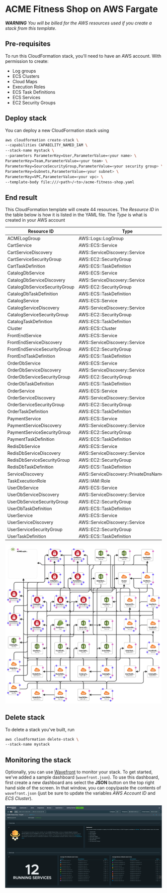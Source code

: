 # ACME Fitness Shop on AWS Fargate

***WARNING** You will be billed for the AWS resources used if you create a stack from this template.*

## Pre-requisites

To run this CloudFormation stack, you'll need to have an AWS account. With permission to create:

* Log groups
* ECS Clusters
* Cloud Maps
* Execution Roles
* ECS Task Definitions
* ECS Services
* EC2 Security Groups

## Deploy stack

You can deploy a new CloudFormation stack using

```bash
aws cloudformation create-stack \
--capabilities CAPABILITY_NAMED_IAM \
--stack-name mystack \
--parameters ParameterKey=User,ParameterValue=<your name> \
ParameterKey=Team,ParameterValue=<your team> \
ParameterKey=SourceSecurityGroup,ParameterValue=<your security group> \
ParameterKey=Subnets,ParameterValue=<your subnet> \
ParameterKey=VPC,ParameterValue=<your vpc> \
--template-body file:///<path>/<to>/acme-fitness-shop.yaml
```

## End result

This CloudFormation template will create 44 resources. The _Resource ID_ in the table below is how it is listed in the YAML file. The _Type_ is what is created in your AWS account

| Resource ID                   | Type                                       |
|-------------------------------|--------------------------------------------|
| ACMELogGroup                  | AWS::Logs::LogGroup                        |
| CartService                   | AWS::ECS::Service                          |
| CartServiceDiscovery          | AWS::ServiceDiscovery::Service             |
| CartServiceSecurityGroup      | AWS::EC2::SecurityGroup                    |
| CartTaskDefinition            | AWS::ECS::TaskDefinition                   |
| CatalogDbService              | AWS::ECS::Service                          |
| CatalogDbServiceDiscovery     | AWS::ServiceDiscovery::Service             |
| CatalogDbServiceSecurityGroup | AWS::EC2::SecurityGroup                    |
| CatalogDbTaskDefinition       | AWS::ECS::TaskDefinition                   |
| CatalogService                | AWS::ECS::Service                          |
| CatalogServiceDiscovery       | AWS::ServiceDiscovery::Service             |
| CatalogServiceSecurityGroup   | AWS::EC2::SecurityGroup                    |
| CatalogTaskDefinition         | AWS::ECS::TaskDefinition                   |
| Cluster                       | AWS::ECS::Cluster                          |
| FrontEndService               | AWS::ECS::Service                          |
| FrontEndServiceDiscovery      | AWS::ServiceDiscovery::Service             |
| FrontEndServiceSecurityGroup  | AWS::EC2::SecurityGroup                    |
| FrontEndTaskDefinition        | AWS::ECS::TaskDefinition                   |
| OrderDbService                | AWS::ECS::Service                          |
| OrderDbServiceDiscovery       | AWS::ServiceDiscovery::Service             |
| OrderDbServiceSecurityGroup   | AWS::EC2::SecurityGroup                    |
| OrderDbTaskDefinition         | AWS::ECS::TaskDefinition                   |
| OrderService                  | AWS::ECS::Service                          |
| OrderServiceDiscovery         | AWS::ServiceDiscovery::Service             |
| OrderServiceSecurityGroup     | AWS::EC2::SecurityGroup                    |
| OrderTaskDefinition           | AWS::ECS::TaskDefinition                   |
| PaymentService                | AWS::ECS::Service                          |
| PaymentServiceDiscovery       | AWS::ServiceDiscovery::Service             |
| PaymentServiceSecurityGroup   | AWS::EC2::SecurityGroup                    |
| PaymentTaskDefinition         | AWS::ECS::TaskDefinition                   |
| RedisDbService                | AWS::ECS::Service                          |
| RedisDbServiceDiscovery       | AWS::ServiceDiscovery::Service             |
| RedisDbServiceSecurityGroup   | AWS::EC2::SecurityGroup                    |
| RedisDbTaskDefinition         | AWS::ECS::TaskDefinition                   |
| ServiceDiscovery              | AWS::ServiceDiscovery::PrivateDnsNamespace |
| TaskExecutionRole             | AWS::IAM::Role                             |
| UserDbService                 | AWS::ECS::Service                          |
| UserDbServiceDiscovery        | AWS::ServiceDiscovery::Service             |
| UserDbServiceSecurityGroup    | AWS::EC2::SecurityGroup                    |
| UserDbTaskDefinition          | AWS::ECS::TaskDefinition                   |
| UserService                   | AWS::ECS::Service                          |
| UserServiceDiscovery          | AWS::ServiceDiscovery::Service             |
| UserServiceSecurityGroup      | AWS::EC2::SecurityGroup                    |
| UserTaskDefinition            | AWS::ECS::TaskDefinition                   |

![chart](cf-template.png)

## Delete stack

To delete a stack you've built, run

```bash
aws cloudformation delete-stack \
--stack-name mystack
```

## Monitoring the stack

Optionally, you can use [Wavefront](https://wavefront.com) to monitor your stack. To get started, we've added a sample dashboard (`wavefront.json`). To use this dashboard, first create a new dashboard ans select the **JSON** button on the top right hand side of the screen. In that window, you can copy/paste the contents of `wavefront.json` (just be sure to update the variables _AWS Account ID_ and _ECS Cluster_).

![dashboard](wavefront.png)
